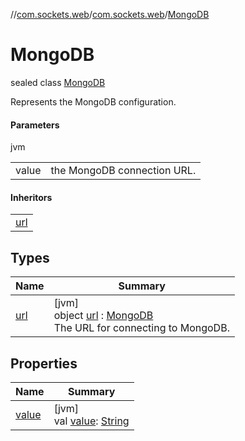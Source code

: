 //[com.sockets.web](../../../index.md)/[com.sockets.web](../index.md)/[MongoDB](index.md)

# MongoDB

sealed class [MongoDB](index.md)

Represents the MongoDB configuration.

#### Parameters

jvm

| | |
|---|---|
| value | the MongoDB connection URL. |

#### Inheritors

| |
|---|
| [url](url/index.md) |

## Types

| Name | Summary |
|---|---|
| [url](url/index.md) | [jvm]<br>object [url](url/index.md) : [MongoDB](index.md)<br>The URL for connecting to MongoDB. |

## Properties

| Name | Summary |
|---|---|
| [value](value.md) | [jvm]<br>val [value](value.md): [String](https://kotlinlang.org/api/latest/jvm/stdlib/kotlin/-string/index.html) |
